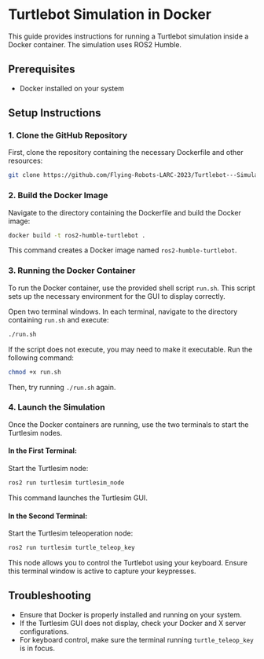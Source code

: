 # Turtlebot Simulation in Docker

This guide provides instructions for running a Turtlebot simulation inside a Docker container. The simulation uses ROS2 Humble.

## Prerequisites

- Docker installed on your system


## Setup Instructions

### 1. Clone the GitHub Repository

First, clone the repository containing the necessary Dockerfile and other resources:

```bash
git clone https://github.com/Flying-Robots-LARC-2023/Turtlebot---Simulation.git
```


### 2. Build the Docker Image

Navigate to the directory containing the Dockerfile and build the Docker image:

```bash
docker build -t ros2-humble-turtlebot .
```

This command creates a Docker image named `ros2-humble-turtlebot`.

### 3. Running the Docker Container

To run the Docker container, use the provided shell script `run.sh`. This script sets up the necessary environment for the GUI to display correctly.

Open two terminal windows. In each terminal, navigate to the directory containing `run.sh` and execute:

```bash
./run.sh
```

If the script does not execute, you may need to make it executable. Run the following command:

```bash
chmod +x run.sh
```

Then, try running `./run.sh` again.

### 4. Launch the Simulation

Once the Docker containers are running, use the two terminals to start the Turtlesim nodes.

#### In the First Terminal:

Start the Turtlesim node:

```bash
ros2 run turtlesim turtlesim_node
```

This command launches the Turtlesim GUI.

#### In the Second Terminal:

Start the Turtlesim teleoperation node:

```bash
ros2 run turtlesim turtle_teleop_key
```

This node allows you to control the Turtlebot using your keyboard. Ensure this terminal window is active to capture your keypresses.

## Troubleshooting

- Ensure that Docker is properly installed and running on your system.
- If the Turtlesim GUI does not display, check your Docker and X server configurations.
- For keyboard control, make sure the terminal running `turtle_teleop_key` is in focus.

